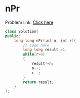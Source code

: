# nPr

Problem link: [Click here](https://www.geeksforgeeks.org/problems/npr4253/1?page=3&difficulty=School&sortBy=submissions)

```cpp
class Solution{
public:
    long long nPr(int n, int r){
        // code here
        long long result =1;
        while(r>0)
        {
            result*=n;
            n--;
            r--;
        }
        return result;
    }
};
```
